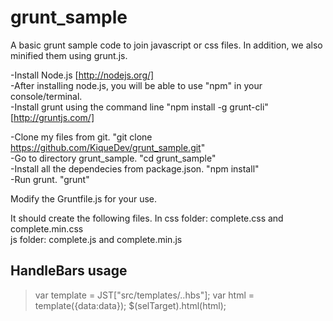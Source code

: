 grunt_sample
============
A basic grunt sample code to join javascript or css files. In addition, we also minified them using grunt.js.  

-Install Node.js [http://nodejs.org/]  
-After installing node.js, you will be able to use "npm" in your console/terminal.  
-Install grunt using the command line "npm install -g grunt-cli" [http://gruntjs.com/]  

-Clone my files from git. "git clone https://github.com/KiqueDev/grunt_sample.git"  
-Go to directory grunt_sample. "cd grunt_sample"  
-Install all the dependecies from package.json. "npm install"  
-Run grunt.   "grunt"  

Modify the Gruntfile.js for your use.

It should create the following files. In css folder: complete.css and complete.min.css  
                                          js folder: complete.js and complete.min.js  

## HandleBars usage
>  var template = JST["src/templates/..hbs"];
>  var html = template({data:data});
>  $(selTarget).html(html);